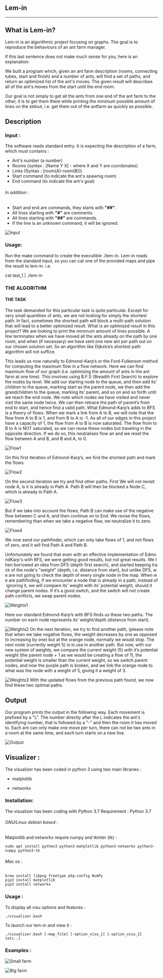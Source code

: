 ## Lem-in
---

## What is Lem-in?

Lem-in is an algorithmic project focusing on graphs. The goal is to reproduce the behaviours of an ant farm manager.

If this last sentence does not make much sense for you, here is an explanation:

We built a program which, given an ant farm description (rooms, connecting tubes, start and finish) and a number of ants, will find a set of paths, and return an optimized list of the ant's moves. The given result will describes all of the ant's moves from the start until the end room.

Our goal is not simply to get all the ants from one end of the ant farm to the other, it is to get them there while printing the minimum possible amount of lines on the stdout, i.e. get them out of the antfarm as quickly as possible.

## Description

### Input :

The software reads standard entry. 
It is expecting the description of a farm, which must contains :
* Ant's number (a number)
* Rooms (syntax : [Name Y X] - where X and Y are coordonates)
* Links (Syntax : [room(A)-room(B)])
* Start command (to indicate the ant's spawnig room)
* End command (to indicate the ant's goal)

###### In addition :

* Start and end are commands, they starts with **"##"**.
* All lines starting with **"#"** are comments.
* All lines starting with **"##"** are commands.
* If the line is an unknown command, it will be ignored.

![Input](./imgs/input_legend.png)


### Usage:

Run the make command to create the executible ./lem-in. Lem-in reads from the standard input, so you can cat one of the provided maps and pipe the result to lem-in. i.e.

cat test_1 | ./lem-in


### THE ALGORITHM


#### THE TASK
The task demanded for this particular task is quite particular. Except for very small quantities of ants, we are not looking for simply the shortest path. In fact, sometimes the shortest path will block a multi-path solution that will lead to a better optimized result. What is an optimized result in this project? We are looking to print the minimum amount of lines possible. A line terminates when we have moved all the ants already on the path by one room, and when (if necessary) we have sent one new ant per path out on our chosen solution set. So an algorithm like Dijkstra’s shortest path algorithm will not suffice.


This leads us now naturally to Edmond-Karp’s or the Ford-Fulkerson method for computing the maximum flow in a flow network. Here we can find maximum flow of our graph (i.e. optimising the amount of ants in the ant farm at one time). This involves using B.F.S (Breadth First Search) to explore the nodes by level. We add our starting node to the queue, and then add its’ children to the queue, marking start as the parent node, we then add the grandchildren to the queue, marking its’ parent, and so on and so forth until we reach the end node. We note which nodes we have visited and never visit the same node twice. We can then retrace the path of parent’s from end to start, and hence find a valid path. What Edmond-Karp’s adds to BFS is a theory of flows. When we mark a link from A to B, we will note that the flow from A to B is 1, and from B to A is -1. As all of our edges in this project have a capacity of 1, the flow from A to B is now saturated. The flow from to B to A is NOT saturated, so we can reuse these nodes but traveling in the opposite direction. If we do so, this neutralises flow an and we reset the flow between A and B, and B and A, to 0.  


![Flow1](./imgs/flo1.png)


On this first iteration of Edmond-Karp’s, we find the shortest path and mark the flows. 





![Flow2](./imgs/flo2.jpg)


On the second iteration we try and find other paths. First We will not revisit node A, is it is already in Path A. Path B will then be blocked a Node C, which is already in Path A. 






![Flow3](./imgs/flow3.png)


But if we take into account the flows, Path B can make use of the negative flow between C and A, and then continue on to End. We revise the flows, remembering than when we take a negative flow, we neutralize it to zero. 





![Flow4](./imgs/flow4.png)


We now send our pathfinder, which can only take flows of 1, and not flows of zero, and it will find Path A and Path B.




Unfortunately we found that even with an effective implementation of EdmondKarp's with BFS, we were getting good results, but not great results. We then borrowed an idea from DFS (depth first search), and started keeping track of the node's "weight" (depth, i.e. distance from start), but unlike DFS, we are not going to check the depth of every single node in the map. When we are pathfinding, if we encounter a node that is already in a path, instead of ignoring it, we will compare its' weight with its’ potential weight, should it change parent nodes. If it’s a good switch, and the switch will not create path conflicts, we swap parent nodes.


![Weights1](./imgs/weights1.png)

Here our standard Edmond-Karp’s with BFS finds us these two paths. The number on each node represents its’ weight/depth (distance from start).



![Weights2](./imgs/weights2.png)
On the next iteration, we try to find another path, (please note that when we take negative flows, the weight decreases by one as opposed to increasing by one) but at the orange node, normally we would stop. The next node (currently weight 5) is in use in another path. But now, with our new system of weights, we compare the current weight (5) with it’s potential weight (the parent node + 1 as we would be creating a flow of 1), the potential weight is smaller than the current weight, so we switch parent nodes, and now the purple path is broken, and we link the orange node to what was the node with a weight of 5, giving it a weight of 3. 



![Weights3](./imgs/weights3.png)
With the updated flows from the previous path found, we now find these two optimal paths.




## Output

Our program prints the output in the following way. Each movement is prefixed by a "L". The number directly after the L indicates the ant's identifying number, that is followed by a "-" and then the room it has moved to. Each ant can only make one move per turn, there can not be two ants in a room at the same time, and each turn starts on a new line. 

![Output](./imgs/output.png)


## Visualizer :

The visualizer has been coded in python 3 using two main libraries : 

* matplotlib

* networkx

### Installation: 

The visualizer has been coding with Python 3.7
Requirement : Python 3.7

###### GNU/Linux debian based :

Matplotlib and networkx require numpy and tkinter (tk) :

```
sudo apt install python3 python3-matplotlib python3-networkx python3-numpy python3-tk
```

###### Mac os :

```
brew install libpng freetype pkg-config NumPy
pip3 install matplotlib
pip3 install networkx
```

### Usage :

To display all visu options and features :

```
./visualizer.bash
```

To launch our lem-in and view it :

```
./visualizer.bash [-map_file] [-option_visu_1] [-option_visu_2] [etc..]
```

### Examples :

![Small farm](./imgs/little.png)

![Big farm](./imgs/big.png)
